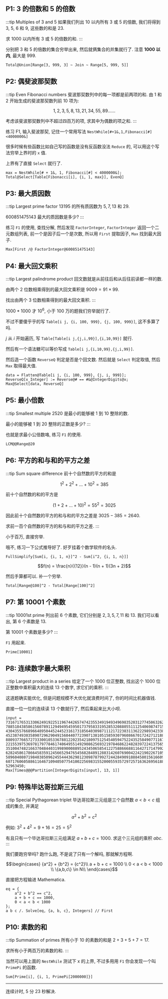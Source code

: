## P1: 3 的倍数和 5 的倍数

:::tip Multiples of 3 and 5
如果我们列出 10 以内所有 3 或 5 的倍数, 我们将得到 3, 5, 6 和 9, 这些数的和是 23.

求 1000 以内所有 3 或 5 的倍数的和.
:::

分别把 3 和 5 的倍数的集合穷举出来, 然后就俩集合的并集就行了. 注意 **1000 以内**, 最大是 999.

```wl
Total@Union[Range[3, 999, 3] ~ Join ~ Range[5, 999, 5]]
```

## P2: 偶斐波那契数

:::tip Even Fibonacci numbers
斐波那契数列中的每一项都是前两项的和. 由 1 和 2 开始生成的斐波那契数列前 10 项为:

$$1,2,3,5,8,13,21,34,55,89 \ldots  \ldots$$

考虑该斐波那契数列中不超过四百万的项, 求其中为偶数的项之和.
:::

练习 F1, 输入斐波那契, 记住一个常用写法 `NestWhile[#+1&,1,Fibonacci[#]<4000000&]`

很多时候有些函数比如自己写的函数是没有反函数没法 `Reduce` 的, 可以用这个写法穷举上界时的 `x` 值.

上界有了直接 `Select` 就行了.

```wl
max = NestWhile[# + 1&, 1, Fibonacci[#] < 4000000&];
Total@Select[Table[Fibonacci[i], {i, 1, max}], EvenQ]
```

## P3: 最大质因数

:::tip Largest prime factor
$13195$ 的所有质因数为 $5, 7, 13$ 和 $29$.

$600851475143$ 最大的质因数是多少?
:::

练习 `F1` 的使用, 查找分解, 然后发现 `FactorInteger`, `FactorInteger` 返回一个二元数组列表, 前一个是因子后一个是次数, 所以用 `First` 提取因子, `Max` 找到最大因子.

```wl
Max[First /@ FactorInteger@600851475143]
```

## P4: 最大回文乘积

:::tip Largest palindrome product
回文数就是从前往后和从后往前读都一样的数.

由两个 $2$ 位数相乘得到的最大回文乘积是 $9009 = 91 × 99$.

找出由两个 $3$ 位数相乘得到的最大回文乘积.
:::

$1000*1000$ 才 $10^6$, 小于 100 万的题我们穷举就行了.

不过不要傻乎乎的写 `Table[i j, {i, 100, 999}, {j, 100, 999}]`, 这不多算了吗.

$j$ 从 $i$ 开始遍历, 写 `Table[Table[i j,{j,i,99}],{i,10,99}]` 就行.

然后有一个语法糖可以等价写成 `Table[i j,{i,10,99},{j,i,99}]`.

然后造一个函数 `ReverseQ` 判定是否是个回文数. 然后就是 `Select` 判定取值, 然后 `Max` 取得最大值.

```wl
data = Flatten@Table[i j, {i, 100, 999}, {j, i, 999}];
ReverseQ[x_Integer] := Reverse@# == #&@IntegerDigits@x;
Max@Select[data, ReverseQ]
```

## P5: 最小倍数

:::tip Smallest multiple
$2520$ 是最小的能够被 $1$ 到 $10$ 整除的数.

最小的能够被 $1$ 到 $20$ 整除的正数是多少?
:::

也就是求最小公倍数咯, 练习 `F1` 的使用.

```wl
LCM@@Range@20
```

## P6: 平方的和与和的平方之差

:::tip Sum square difference
前十个自然数的平方的和是

$${1^2} + {2^2} +  \ldots  + {10^2} = 385$$

前十个自然数的和的平方是

$${(1 + 2 +  \ldots  + 10)^2} = {55^2} = 3025$$

因此前十个自然数的平方的和与和的平方之差是 $3025 − 385 = 2640$.

求前一百个自然数的平方的和与和的平方之差.
:::

小于百万, 直接穷举.

哦不, 练习一下公式推导好了. 好歹挂着个数学软件的名头.

```wl
FullSimplify[Sum[i, {i, 1, n}]^2 - Sum[i^2, {i, 1, n}]]
```

$$f(n) = \frac{n}{{12}}(n - 1)(n + 1)(3n + 2)$$

然后手算都可以. 补一个穷举.

```wl
Total[Range@100]^2 - Total[Range[100]^2]
```

## P7: 第 10001 个素数

:::tip 10001st prime
列出前 $6$ 个素数, 它们分别是 $2, 3, 5, 7, 11$ 和 $13$. 我们可以看出, 第 $6$ 个素数是 $13$.

第 $10001$ 个素数是多少?
:::

`F1` 用起来.

```wl
Prime[10001]
```

## P8: 连续数字最大乘积

:::tip Largest product in a series
给定了一个 $1000$ 位正整数, 找出这个 $1000$ 位正整数中乘积最大的连续 $13$ 个数字, 求它们的乘积.
:::

这道题确实能优化, 但是问题规模不大优化就浪费时间了, 你的时间比机器值钱.

直接一位一位的连续读 $13$ 个数就行了, 然后乘起来比大小呗.

```wl
input = 73167176531330624919225119674426574742355349194934969835203127745063262395783180169848018694
7885184385861560789112949495459501737958331952853208805511125406987471585238630507156932909632952274
4304355766896648950445244523161731856403098711121722383113622298934233803081353362766142828064444866
4523874930358907296290491560440772390713810515859307960866701724271218839987979087922749219016997208
8809377665727333001053367881220235421809751254540594752243525849077116705560136048395864467063244157
2215539753697817977846174064955149290862569321978468622482839722413756570560574902614079729686524145
3510047482166370484403199890008895243450658541227588666881164271714799244429282308634656748139191231
6282458617866458359124566529476545682848912883142607690042242190226710556263211111093705442175069416
5896040807198403850962455444362981230987879927244284909188845801561660979191338754992005240636899125
6071760605886116467109405077541002256983155200055935729725716362695618826704282524836008232575304207
52963450;
Max[Times@@@Partition[IntegerDigits[input], 13, 1]]
```


## P9: 特殊毕达哥拉斯三元组

:::tip Special Pythagorean triplet
毕达哥拉斯三元组是三个自然数 $a < b < c$ 组成的集合, 并满足

$${a^2} + {b^2} = {c^2}$$

例如: ${3^2} + {4^2} = 9 + 16 = 25 = {5^2}$

有且只有一个毕达哥拉斯三元组满足 $a + b + c = 1000$. 求这个三元组的乘积 $abc$.
:::

我们要跑穷举吗? 跑什么跑, 不是说了只有一个解吗, 那就解方程啊.

$$\begin{cases}
{a^2} + {b^2} = {c^2}\\
a + b + c = 1000 \\
0 < a < b < 1000 \\
\{a,b,c\} \in N\\
\end{cases}$$

直接把方程输进 Mathematica.

```wl
eq = {
    a^2 + b^2 == c^2,
    a + b + c == 1000,
    0 < a < b < 1000
};
a b c /. Solve[eq, {a, b, c}, Integers] // First
```

## P10: 素数的和

:::tip Summation of primes
所有小于 $10$ 的素数的和是 $2 + 3 + 5 + 7 = 17$.

求所有小于两百万的素数的和.
:::

当然可以用上面的 `NestWhile` 测试下 x 的上界, 不过多用用 `F1` 你会发现一个叫 `PrimePi` 的函数.

```wl
Sum[Prime[i], {i, 1, PrimePi[2000000]}]
```

---

连续计时, 5 分 23 秒解决.
